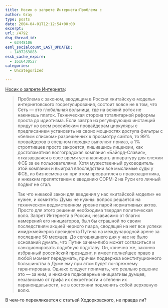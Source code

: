 ```yaml
---
title: Носик о запрете Интернета:Проблема с
author: Gray
type: posts
date: 2004-04-01T12:12:54+00:00
excerpt:
url: /4792
dsq_thread_id:
  - 63448106
esml_socialcount_LAST_UPDATED:
  - 1497263883
essb_cache_expire:
  - 1616430527
categories:
  - Uncategorized

---
```








<a href="http://www.gzt.ru/rub.gzt?rubric=reviu&#038;id=64050000000012902" target="_blank">Носик о запрете Интернета</a>:

> Проблема с законом, вводящим в России &laquo;китайскую модель&raquo; интернетовского госрегулирования, состоит вовсе не в том, что Сеть &#8212; это глобальная вольница, где на всякий роток не накинешь платок. Техническая сторона тоталитарной реформы проста до идиотизма. Если завтра из регулирующих инстанций придут ко всем российским провайдерам циркуляры с предписанием установить на своих мощностях доступа фильтры с &laquo;белым списком&raquo; разрешенных к просмотру сайтов, то 99% провайдеров в спешном порядке выполнят приказ, а 1% строптивцев просто закроется, лишившись лицензии, как достопамятная волгоградская компания &laquo;Байярд-Славия&raquo;, отказавшаяся в свое время устанавливать аппаратуру для слежки ФСБ за ее пользователями. Хотя мужественный руководитель этой компании и выиграл впоследствии все мыслимые суды у ФСБ, из бизнесмена он при этом превратился в правозащитника, и никаким препятствием к введению СОРМ-2 на Руси его личный подвиг не стал.
> 
> Так что никакой закон для введения у нас &laquo;китайской модели&raquo; не нужен, и комитеты Думы не нужны: вопрос решается на техническом ведомственном уровне парой нормативных актов. Просто для этого решения необходима твердая политическая воля. Запрет Интернета в России, независимо от благих намерений его инициаторов, был бы страшной по своим последствиям акцией черного пиара, сводящей на нет все успехи имиджмейкеров президента Путина на международной арене за последние 50 месяцев. До сегодняшнего дня у нас не было оснований думать, что Путин зачем-либо может согласиться и санкционировать подобную подставу. Он, конечно же, законно избранный российский президент, и имеет полнейшее право в любой момент передумать, причем поддержка конституционного большинства в Думе ему при этом будет по-прежнему гарантирована. Однако следует понимать, что реально решение это &#8212; за ним, и никакие подковерные инициативы думцев, независимо от грифа их секретности и степени их параноидальности, не в состоянии подменить собой верховную волю.

В чем-то перекликается с статьей Ходорковского, не правда ли?